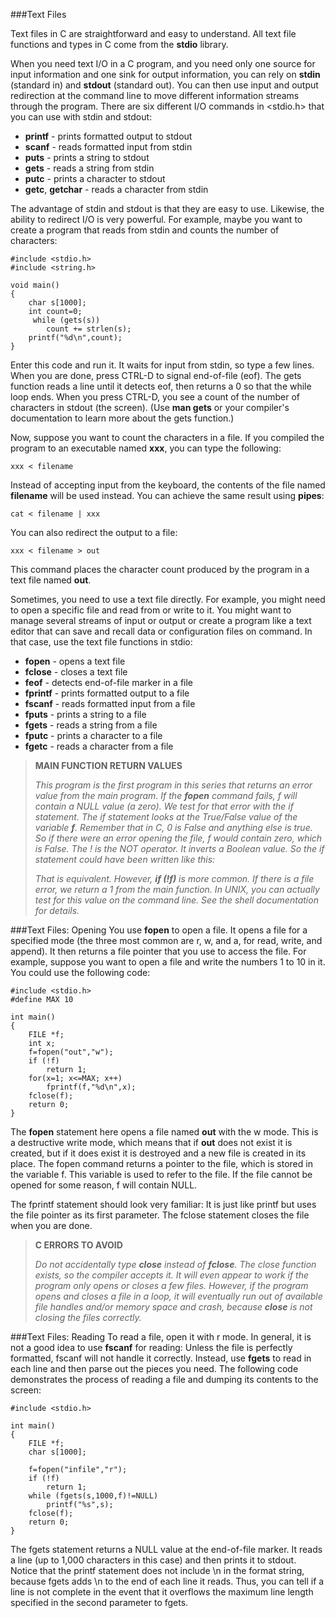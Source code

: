 ###Text Files

Text files in C are straightforward and easy to understand. All text file functions and types in C come from the **stdio** library.

When you need text I/O in a C program, and you need only one source for input information and one sink for output information, you can rely on **stdin** (standard in) and **stdout** (standard out). You can then use input and output redirection at the command line to move different information streams through the program. There are six different I/O commands in <stdio.h> that you can use with stdin and stdout:

* **printf** - prints formatted output to stdout
* **scanf** - reads formatted input from stdin
* **puts** - prints a string to stdout
* **gets** - reads a string from stdin
* **putc** - prints a character to stdout
* **getc**, **getchar** - reads a character from stdin

The advantage of stdin and stdout is that they are easy to use. Likewise, the ability to redirect I/O is very powerful. For example, maybe you want to create a program that reads from stdin and counts the number of characters:

```
#include <stdio.h>
#include <string.h>

void main()
{
    char s[1000];
    int count=0;
     while (gets(s))
        count += strlen(s);
    printf("%d\n",count);
}
```

Enter this code and run it. It waits for input from stdin, so type a few lines. When you are done, press CTRL-D to signal end-of-file (eof). The gets function reads a line until it detects eof, then returns a 0 so that the while loop ends. When you press CTRL-D, you see a count of the number of characters in stdout (the screen). (Use **man gets** or your compiler's documentation to learn more about the gets function.)

Now, suppose you want to count the characters in a file. If you compiled the program to an executable named **xxx**, you can type the following:

```
xxx < filename
```
Instead of accepting input from the keyboard, the contents of the file named **filename** will be used instead. You can achieve the same result using **pipes**:

```
cat < filename | xxx
```
You can also redirect the output to a file:

```
xxx < filename > out
```
This command places the character count produced by the program in a text file named **out**.

Sometimes, you need to use a text file directly. For example, you might need to open a specific file and read from or write to it. You might want to manage several streams of input or output or create a program like a text editor that can save and recall data or configuration files on command. In that case, use the text file functions in stdio:

* **fopen** - opens a text file
* **fclose** - closes a text file
* **feof** - detects end-of-file marker in a file
* **fprintf** - prints formatted output to a file
* **fscanf** - reads formatted input from a file
* **fputs** - prints a string to a file
* **fgets** - reads a string from a file
* **fputc** - prints a character to a file
* **fgetc** - reads a character from a file



> **MAIN FUNCTION RETURN VALUES**
> 
> *This program is the first program in this series that returns an error value from the main program. If the **fopen** command fails, f will contain a NULL value (a zero). We test for that error with the if statement. The if statement looks at the True/False value of the variable **f**. Remember that in C, 0 is False and anything else is true. So if there were an error opening the file, f would contain zero, which is False. The ! is the NOT operator. It inverts a Boolean value. So the if statement could have been written like this:*
> 
> *That is equivalent. However, **if (!f)** is more common.
If there is a file error, we return a 1 from the main function. In UNIX, you can actually test for this value on the command line. See the shell documentation for details.*


###Text Files: Opening
You use **fopen** to open a file. It opens a file for a specified mode (the three most common are r, w, and a, for read, write, and append). It then returns a file pointer that you use to access the file. For example, suppose you want to open a file and write the numbers 1 to 10 in it. You could use the following code:

```
#include <stdio.h>
#define MAX 10

int main()
{
    FILE *f;
    int x;
    f=fopen("out","w");
    if (!f)
        return 1;
    for(x=1; x<=MAX; x++)
        fprintf(f,"%d\n",x);
    fclose(f);
    return 0;
}
```

The **fopen** statement here opens a file named **out** with the w mode. This is a destructive write mode, which means that if **out** does not exist it is created, but if it does exist it is destroyed and a new file is created in its place. The fopen command returns a pointer to the file, which is stored in the variable f. This variable is used to refer to the file. If the file cannot be opened for some reason, f will contain NULL.

The fprintf statement should look very familiar: It is just like printf but uses the file pointer as its first parameter. The fclose statement closes the file when you are done.


> **C ERRORS TO AVOID**
> 
> *Do not accidentally type **close** instead of **fclose**. The close function exists, so the compiler accepts it. It will even appear to work if the program only opens or closes a few files. However, if the program opens and closes a file in a loop, it will eventually run out of available file handles and/or memory space and crash, because **close** is not closing the files correctly.*


###Text Files: Reading
To read a file, open it with r mode. In general, it is not a good idea to use **fscanf** for reading: Unless the file is perfectly formatted, fscanf will not handle it correctly. Instead, use **fgets** to read in each line and then parse out the pieces you need.
The following code demonstrates the process of reading a file and dumping its contents to the screen:

```
#include <stdio.h>

int main()
{
    FILE *f;
    char s[1000];

    f=fopen("infile","r");
    if (!f)
        return 1;
    while (fgets(s,1000,f)!=NULL)
        printf("%s",s);
    fclose(f);
    return 0;
}
```

The fgets statement returns a NULL value at the end-of-file marker. It reads a line (up to 1,000 characters in this case) and then prints it to stdout. Notice that the printf statement does not include \n in the format string, because fgets adds \n to the end of each line it reads. Thus, you can tell if a line is not complete in the event that it overflows the maximum line length specified in the second parameter to fgets.